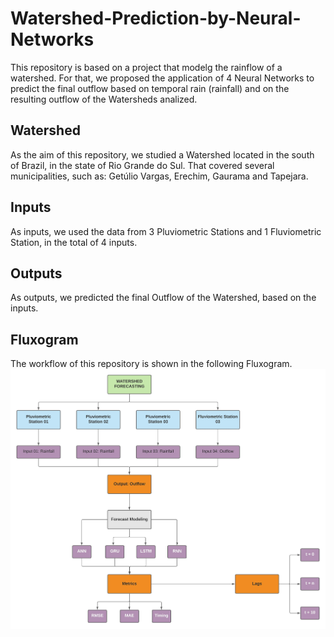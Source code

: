 # Watershed-Prediction-by-Neural-Networks

This repository is based on a project that modelg the rainflow of a watershed. For that, we proposed
the application of 4 Neural Networks to predict the final outflow based on temporal rain (rainfall) and on the
resulting outflow of the Watersheds analized.

## Watershed
As the aim of this repository, we studied a Watershed located in the south of Brazil, in the state of Rio Grande do Sul.
That covered several municipalities, such as: Getúlio Vargas, Erechim, Gaurama and Tapejara.

## Inputs
As inputs, we used the data from 3 Pluviometric Stations and 1 Fluviometric Station, in the total of 4 inputs.

## Outputs
As outputs, we predicted the final Outflow of the Watershed, based on the inputs.

## Fluxogram 
The workflow of this repository is shown in the following Fluxogram.
![Alt Text](Figures/Fluxogram.jpg) 

